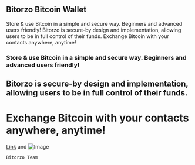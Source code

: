 ## Bitorzo Bitcoin Wallet
Store & use Bitcoin in a simple and secure way. Beginners and advanced users friendly!
Bitorzo is secure-by design and implementation, allowing users to be in full control of their funds.
Exchange Bitcoin with your contacts anywhere, anytime!

### Store & use Bitcoin in a simple and secure way. Beginners and advanced users friendly!
## Bitorzo is secure-by design and implementation, allowing users to be in full control of their funds.
# Exchange Bitcoin with your contacts anywhere, anytime!





[Link](url) and ![Image](src)
```
Bitorzo Team
